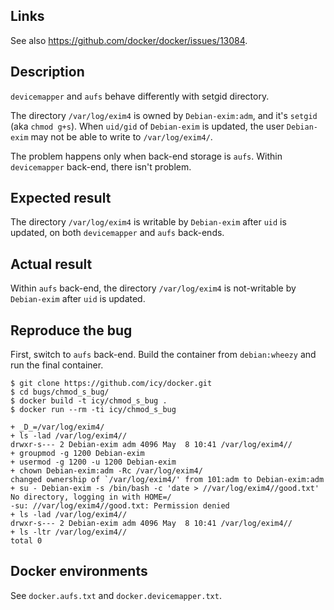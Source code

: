 ## Links

See also https://github.com/docker/docker/issues/13084.

## Description

`devicemapper` and `aufs` behave differently with setgid directory.

The directory `/var/log/exim4` is owned by `Debian-exim:adm`,
and it's `setgid` (aka `chmod g+s`). When `uid/gid` of `Debian-exim`
is updated, the user `Debian-exim` may not be able to write to
`/var/log/exim4/`.

The problem happens only when back-end storage is `aufs`.
Within `devicemapper` back-end, there isn't problem.

## Expected result

The directory `/var/log/exim4` is writable by `Debian-exim` after `uid`
is updated, on both `devicemapper` and `aufs` back-ends.

## Actual result

Within `aufs` back-end, the directory `/var/log/exim4` is not-writable
by `Debian-exim` after `uid` is updated.

## Reproduce the bug

First, switch to `aufs` back-end. Build the container from `debian:wheezy`
and run the final container.

````
$ git clone https://github.com/icy/docker.git
$ cd bugs/chmod_s_bug/
$ docker build -t icy/chmod_s_bug .
$ docker run --rm -ti icy/chmod_s_bug

+ _D_=/var/log/exim4/
+ ls -lad /var/log/exim4//
drwxr-s--- 2 Debian-exim adm 4096 May  8 10:41 /var/log/exim4//
+ groupmod -g 1200 Debian-exim
+ usermod -g 1200 -u 1200 Debian-exim
+ chown Debian-exim:adm -Rc /var/log/exim4/
changed ownership of `/var/log/exim4/' from 101:adm to Debian-exim:adm
+ su - Debian-exim -s /bin/bash -c 'date > //var/log/exim4//good.txt'
No directory, logging in with HOME=/
-su: //var/log/exim4//good.txt: Permission denied
+ ls -lad /var/log/exim4//
drwxr-s--- 2 Debian-exim adm 4096 May  8 10:41 /var/log/exim4//
+ ls -ltr /var/log/exim4//
total 0

````

## Docker environments

See `docker.aufs.txt` and `docker.devicemapper.txt`.
